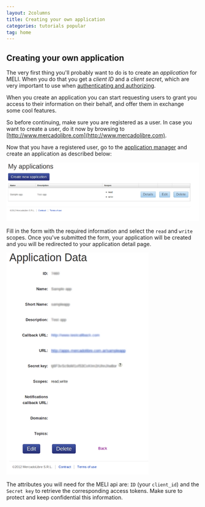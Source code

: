 ```yaml
---
layout: 2columns
title: Creating your own application
categories: tutorials popular
tag: home
---
```


## Creating your own application

The very first thing you'll probably want to do is to create an _application_ for MELI. When you do that you get a _client ID_ and a _client secret_, which are very important to use when [authenticating and authorizing](/authentication-and-authorization).

When you create an application you can start requesting users to grant you access to their information on their behalf, and offer them in exchange some cool features.

So before continuing, make sure you are registered as a user. In case you want to create a user, do it now by browsing to [http://www.mercadolibre.com](http://www.mercadolibre.com).

Now that you have a registered user, go to the [application manager](http://applications.mercadolibre.com.ar/home) and create an application as described below:

![App create](/images/applications.png)


Fill in the form with the required information and select the `read` and `write` scopes. Once you've submitted the form, your application will be created and you will be redirected to your application detail page.

![App detail](/images/application-detail.png)

The attributes you will need for the MELI api are: `ID` (your `client_id`) and the  `Secret key` to retrieve the corresponding access tokens. Make sure to protect and keep confidential this information.

